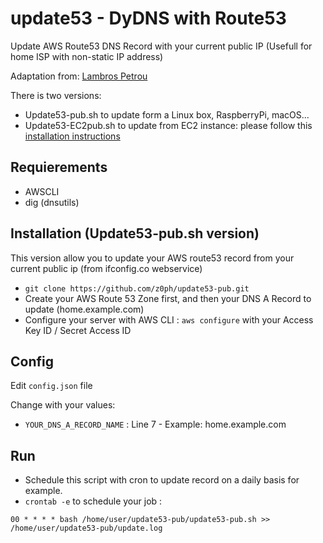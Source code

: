 # update53 - DyDNS with Route53

Update AWS Route53 DNS Record with your current public IP (Usefull for home ISP with non-static IP address)

Adaptation from: [Lambros Petrou](https://www.lambrospetrou.com/articles/aws-update-route53-recordset-diy-load-balancer/)

There is two versions: 
- Update53-pub.sh to update form a Linux box, RaspberryPi, macOS...
- Update53-EC2pub.sh to update from EC2 instance: please follow this [installation instructions](EC2-Install.md)

## Requierements

- AWSCLI
- dig (dnsutils)

## Installation (Update53-pub.sh version)

This version allow you to update your AWS route53 record from your current public ip (from ifconfig.co webservice)

- `git clone https://github.com/z0ph/update53-pub.git`
- Create your AWS Route 53 Zone first, and then your DNS A Record to update (home.example.com)
- Configure your server with AWS CLI : `aws configure` with your Access Key ID / Secret Access ID

## Config

Edit `config.json` file

Change with your values:

- `YOUR_DNS_A_RECORD_NAME` : Line 7 - Example: home.example.com

## Run

- Schedule this script with cron to update record on a daily basis for example.
- `crontab -e` to schedule your job : 

`00 * * * * bash /home/user/update53-pub/update53-pub.sh >> /home/user/update53-pub/update.log`